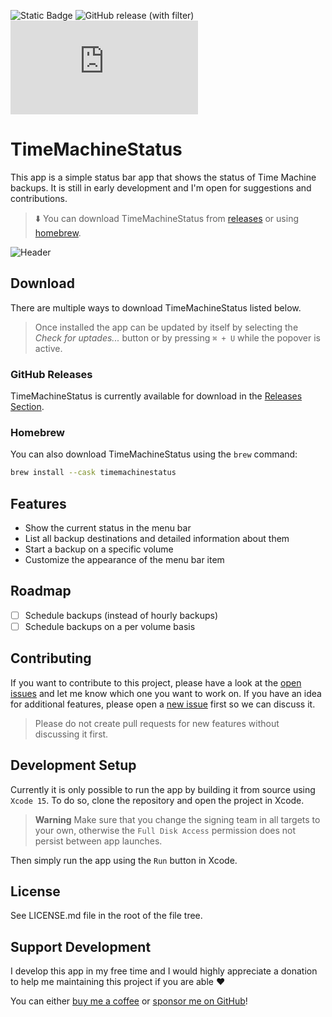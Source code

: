 ![Static Badge](https://img.shields.io/badge/14.0_Sonoma-orange?label=macOS&style=flat-square)
![GitHub release (with filter)](https://img.shields.io/github/v/release/lukepistrol/TimeMachineStatus?style=flat-square)
![Downloads](https://img.shields.io/github/downloads/lukepistrol/TimeMachineStatus/TimeMachineStatus.dmg?style=flat-square&logo=github&label=Downloads&color=green)

# TimeMachineStatus

This app is a simple status bar app that shows the status of Time Machine backups. It is still in early development and I'm open for suggestions and contributions.

> ⬇️ You can download TimeMachineStatus from [releases](https://github.com/lukepistrol/TimeMachineStatus/releases/latest) or using [homebrew](#homebrew).

![Header](https://github.com/lukepistrol/TimeMachineStatus/assets/9460130/cea44ed3-21ea-4f06-9916-69b76584c313)

## Download

There are multiple ways to download TimeMachineStatus listed below.

> Once installed the app can be updated by itself by selecting the _Check for uptades..._ button or by pressing `⌘ + U` while the popover is active.

### GitHub Releases

TimeMachineStatus is currently available for download in the [Releases Section](https://github.com/lukepistrol/TimeMachineStatus/releases/latest).

### Homebrew

You can also download TimeMachineStatus using the `brew` command:

```sh
brew install --cask timemachinestatus
```

## Features

* Show the current status in the menu bar
* List all backup destinations and detailed information about them
* Start a backup on a specific volume
* Customize the appearance of the menu bar item

## Roadmap

- [ ] Schedule backups (instead of hourly backups)
- [ ] Schedule backups on a per volume basis

## Contributing

If you want to contribute to this project, please have a look at the [open issues](https://github.com/lukepistrol/TimeMachineStatus/issues) and let me know which one you want to 
work on. If you have an idea for additional features, please open a [new issue](https://github.com/lukepistrol/TimeMachineStatus/issues/new/choose) first so we can discuss it.

> Please do not create pull requests for new features without discussing it first.

## Development Setup

Currently it is only possible to run the app by building it from source using `Xcode 15`. To do so, clone the repository
and open the project in Xcode.

> **Warning**
> Make sure that you change the signing team in all targets to your own, otherwise the `Full Disk Access` permission does not persist
> between app launches.

Then simply run the app using the `Run` button in Xcode.

## License

See LICENSE.md file in the root of the file tree.

## Support Development

I develop this app in my free time and I would highly appreciate a donation to help me maintaining this project if you are able ❤️

You can either [buy me a coffee](http://buymeacoffee.com/lukeeep) or [sponsor me on GitHub](https://github.com/sponsors/lukepistrol)!
